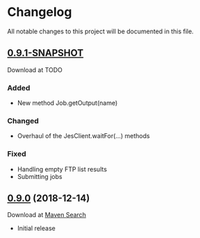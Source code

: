 # Changelog
All notable changes to this project will be documented in this file.

<a name="0.9.1"></a>

## [0.9.1-SNAPSHOT](https://github.com/lars-sh/jes-client/compare/36977b4dfb6985a8ad091885c09bd4beeb35a635...master)

Download at TODO

### Added
* New method Job.getOutput(name)

### Changed
* Overhaul of the JesClient.waitFor(...) methods

### Fixed
* Handling empty FTP list results
* Submitting jobs

<a name="0.9.0"></a>

## [0.9.0](https://github.com/lars-sh/jes-client/commit/36977b4dfb6985a8ad091885c09bd4beeb35a635) (2018-12-14)

Download at [Maven Search](https://search.maven.org/artifact/de.lars-sh/jes-client/0.9.0/jar)

* Initial release
